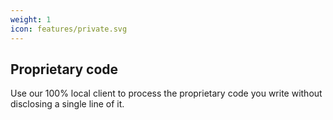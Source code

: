 ```yaml
---
weight: 1
icon: features/private.svg
---
```


## Proprietary code

Use our 100% local client to process the proprietary code you write without disclosing a single line of it.
